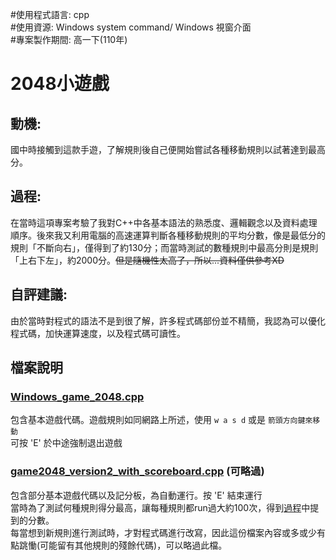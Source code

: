 #使用程式語言: cpp  
#使用資源: Windows system command/ Windows 視窗介面  
#專案製作期間: 高一下(110年)  

# 2048小遊戲
## 動機: 
國中時接觸到這款手遊，了解規則後自己便開始嘗試各種移動規則以試著達到最高分。
## 過程: 
在當時這項專案考驗了我對C++中各基本語法的熟悉度、邏輯觀念以及資料處理順序。後來我又利用電腦的高速運算判斷各種移動規則的平均分數，像是最低分的規則「不斷向右」，僅得到了約130分；而當時測試的數種規則中最高分則是規則「上右下左」，約2000分。~~但是隨機性太高了，所以...資料僅供參考XD~~
## 自評建議: 
由於當時對程式的語法不是到很了解，許多程式碼部份並不精簡，我認為可以優化程式碼，加快運算速度，以及程式碼可讀性。

## 檔案說明
### [Windows_game_2048.cpp](https://github.com/fortest-C/-/blob/a31b3dc7f6b46dd60246cce26d8b85075185ba72/Windows_game_2048/game2048_version2.cpp)
包含基本遊戲代碼。遊戲規則如同網路上所述，使用 ```w a s d``` 或是 ```箭頭方向鍵來移動```  
可按 'E' 於中途強制退出遊戲

### [game2048_version2_with_scoreboard.cpp](https://github.com/fortestC/-/blob/main/Windows_game_2048/game2048_version2_with_scoreboard.cpp) (可略過)
包含部分基本遊戲代碼以及記分板，為自動運行。按 'E' 結束運行  
當時為了測試何種規則得分最高，讓每種規則都run過大約100次，得到[過程](https://github.com/fortest-C/-/edit/main/Windows_game_2048/README.md#%E9%81%8E%E7%A8%8B)中提到的分數。  
每當想到新規則進行測試時，才對程式碼進行改寫，因此這份檔案內容或多或少有點跳慟(可能留有其他規則的殘餘代碼)，可以略過此檔。
